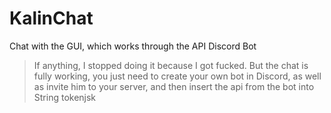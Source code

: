 # KalinChat
Chat with the GUI, which works through the API Discord Bot
>If anything, I stopped doing it because I got fucked. But the chat is fully working, you just need to create your own bot in Discord, as well as invite him to your server, and then insert the api from the bot into String tokenjsk
